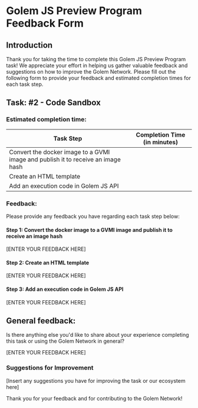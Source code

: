 # Golem JS Preview Program Feedback Form

## Introduction
Thank you for taking the time to complete this Golem JS Preview Program task! 
We appreciate your effort in helping us gather valuable feedback and suggestions on how to improve the Golem Network. 
Please fill out the following form to provide your feedback and estimated completion times for each task step.

## Task: #2 - Code Sandbox

### Estimated completion time:
| Task Step                                                                        | Completion Time (in minutes) |
|----------------------------------------------------------------------------------|------------------------------|
| Convert the docker image to a GVMI image and publish it to receive an image hash |                              |
| Create an HTML template                                                          |                              |
| Add an execution code in Golem JS API                                            |                              |

### Feedback:
Please provide any feedback you have regarding each task step below:

#### Step 1: Convert the docker image to a GVMI image and publish it to receive an image hash

[ENTER YOUR FEEDBACK HERE]

#### Step 2: Create an HTML template

[ENTER YOUR FEEDBACK HERE]

#### Step 3: Add an execution code in Golem JS API

[ENTER YOUR FEEDBACK HERE]

## General feedback:
Is there anything else you'd like to share about your experience 
completing this task or using the Golem Network in general? 

[ENTER YOUR FEEDBACK HERE]

### Suggestions for Improvement

[Insert any suggestions you have for improving the task or our ecosystem here]

Thank you for your feedback and for contributing to the Golem Network!
